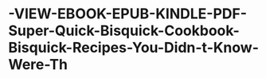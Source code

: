 # -VIEW-EBOOK-EPUB-KINDLE-PDF-Super-Quick-Bisquick-Cookbook-Bisquick-Recipes-You-Didn-t-Know-Were-Th